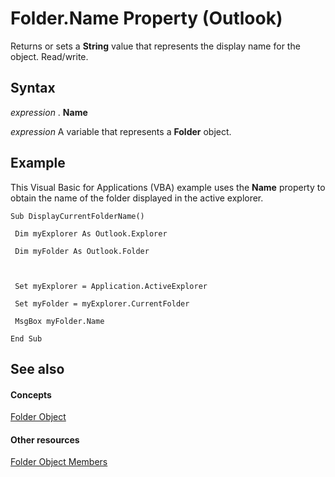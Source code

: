
# Folder.Name Property (Outlook)

Returns or sets a  **String** value that represents the display name for the object. Read/write.


## Syntax

 _expression_ . **Name**

 _expression_ A variable that represents a **Folder** object.


## Example

This Visual Basic for Applications (VBA) example uses the  **Name** property to obtain the name of the folder displayed in the active explorer.


```
Sub DisplayCurrentFolderName() 
 
 Dim myExplorer As Outlook.Explorer 
 
 Dim myFolder As Outlook.Folder 
 
 
 
 Set myExplorer = Application.ActiveExplorer 
 
 Set myFolder = myExplorer.CurrentFolder 
 
 MsgBox myFolder.Name 
 
End Sub
```


## See also


#### Concepts


[Folder Object](3cf6cda8-6d70-666e-2643-9d9c5b9cacfc.md)
#### Other resources


[Folder Object Members](788acd42-377a-1803-7713-50e45086e2d1.md)
